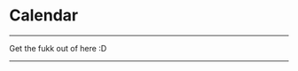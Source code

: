 Calendar
========

***************************
Get the fukk out of here :D
***************************
